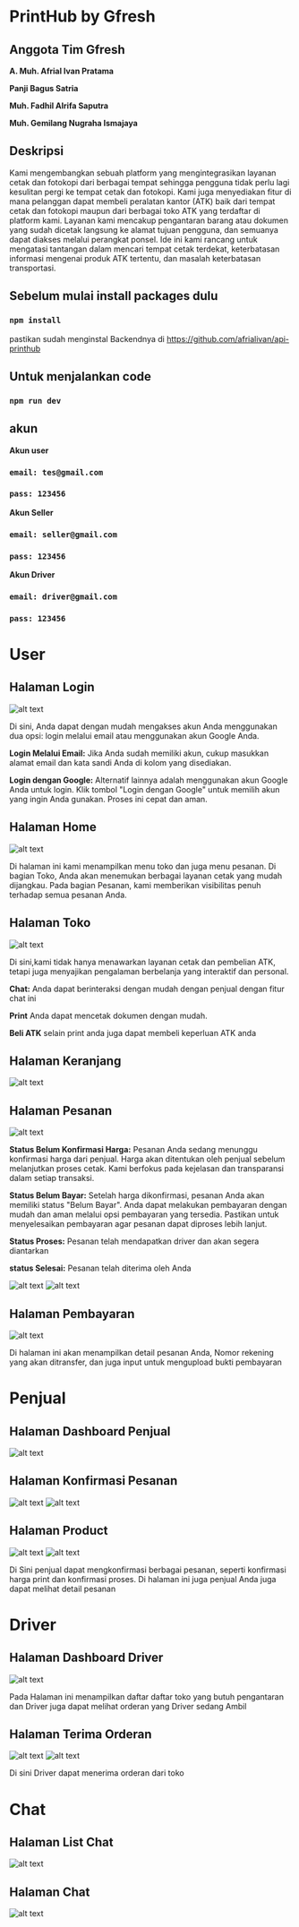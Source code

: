 # PrintHub by Gfresh

## Anggota Tim Gfresh

**A. Muh. Afrial Ivan Pratama**

**Panji Bagus Satria**

**Muh. Fadhil Alrifa Saputra**

**Muh. Gemilang Nugraha Ismajaya**

## Deskripsi

Kami mengembangkan sebuah platform yang mengintegrasikan layanan cetak dan fotokopi dari berbagai tempat sehingga pengguna tidak perlu lagi kesulitan pergi ke tempat cetak dan fotokopi. Kami juga menyediakan fitur di mana pelanggan dapat membeli peralatan kantor (ATK) baik dari tempat cetak dan fotokopi maupun dari berbagai toko ATK yang terdaftar di platform kami. Layanan kami mencakup pengantaran barang atau dokumen yang sudah dicetak langsung ke alamat tujuan pengguna, dan semuanya dapat diakses melalui perangkat ponsel. Ide ini kami rancang untuk mengatasi tantangan dalam mencari tempat cetak terdekat, keterbatasan informasi mengenai produk ATK tertentu, dan masalah keterbatasan transportasi.


## Sebelum mulai install packages dulu
### `npm install`

pastikan sudah menginstal Backendnya di
https://github.com/afrialivan/api-printhub

## Untuk menjalankan code
### `npm run dev`

## akun

**Akun user**
### `email: tes@gmail.com`
### `pass: 123456`

**Akun Seller**
### `email: seller@gmail.com`
### `pass: 123456`

**Akun Driver**
### `email: driver@gmail.com`
### `pass: 123456`

# User

## Halaman Login
![alt text](https://github.com/afrialivan/printhub/blob/main/public/login.png?raw=true)

Di sini, Anda dapat dengan mudah mengakses akun Anda menggunakan dua opsi: login melalui email atau menggunakan akun Google Anda.

**Login Melalui Email:**
Jika Anda sudah memiliki akun, cukup masukkan alamat email dan kata sandi Anda di kolom yang disediakan.

**Login dengan Google:**
Alternatif lainnya adalah menggunakan akun Google Anda untuk login. Klik tombol "Login dengan Google" untuk memilih akun yang ingin Anda gunakan. Proses ini cepat dan aman.

## Halaman Home
![alt text](https://github.com/afrialivan/printhub/blob/main/public/home.png?raw=true)

Di halaman ini kami menampilkan menu toko dan juga menu pesanan. Di bagian Toko, Anda akan menemukan berbagai layanan cetak yang mudah dijangkau. Pada bagian Pesanan, kami memberikan visibilitas penuh terhadap semua pesanan Anda.

## Halaman Toko
![alt text](https://github.com/afrialivan/printhub/blob/main/public/toko.png?raw=true)

Di sini,kami tidak hanya menawarkan layanan cetak dan pembelian ATK, tetapi juga menyajikan pengalaman berbelanja yang interaktif dan personal.

**Chat:**
Anda dapat berinteraksi dengan mudah dengan penjual dengan fitur chat ini

**Print**
Anda dapat mencetak dokumen dengan mudah.

**Beli ATK**
selain print anda juga dapat membeli keperluan ATK anda

## Halaman Keranjang
![alt text](https://github.com/afrialivan/printhub/blob/main/public/keranjang.png?raw=true)


## Halaman Pesanan
![alt text](https://github.com/afrialivan/printhub/blob/main/public/pesanan.png?raw=true)

**Status Belum Konfirmasi Harga:**
Pesanan Anda sedang menunggu konfirmasi harga dari penjual. Harga akan ditentukan oleh penjual sebelum melanjutkan proses cetak. Kami berfokus pada kejelasan dan transparansi dalam setiap transaksi.

**Status Belum Bayar:**
Setelah harga dikonfirmasi, pesanan Anda akan memiliki status "Belum Bayar". Anda dapat melakukan pembayaran dengan mudah dan aman melalui opsi pembayaran yang tersedia. Pastikan untuk menyelesaikan pembayaran agar pesanan dapat diproses lebih lanjut.

**Status Proses:**
Pesanan telah mendapatkan driver dan akan segera diantarkan

**status Selesai:**
Pesanan telah diterima oleh Anda

![alt text](https://github.com/afrialivan/printhub/blob/main/public/pesananDetail.png?raw=true)
![alt text](https://github.com/afrialivan/printhub/blob/main/public/pesananSelesai.png?raw=true)


## Halaman Pembayaran
![alt text](https://github.com/afrialivan/printhub/blob/main/public/halamanPembayaran.png?raw=true)

Di halaman ini akan menampilkan detail pesanan Anda, Nomor rekening yang akan ditransfer, dan juga input untuk mengupload bukti pembayaran

# Penjual

## Halaman Dashboard Penjual
![alt text](https://github.com/afrialivan/printhub/blob/main/public/dashboardSeller.png?raw=true)

## Halaman Konfirmasi Pesanan
![alt text](https://github.com/afrialivan/printhub/blob/main/public/pesananSeller.png?raw=true)
![alt text](https://github.com/afrialivan/printhub/blob/main/public/konfirmasiHarga.png?raw=true)

## Halaman Product
![alt text](https://github.com/afrialivan/printhub/blob/main/public/product.png?raw=true)
![alt text](https://github.com/afrialivan/printhub/blob/main/public/tambahProduct.png?raw=true)

Di Sini penjual dapat mengkonfirmasi berbagai pesanan, seperti konfirmasi harga print dan konfirmasi proses. Di halaman ini juga penjual Anda juga dapat melihat detail pesanan

# Driver

## Halaman Dashboard Driver
![alt text](https://github.com/afrialivan/printhub/blob/main/public/dashboadDriver.png?raw=true)

Pada Halaman ini menampilkan daftar daftar toko yang butuh pengantaran dan Driver juga dapat melihat orderan yang Driver sedang Ambil

## Halaman Terima Orderan
![alt text](https://github.com/afrialivan/printhub/blob/main/public/driverDetail.png?raw=true)
![alt text](https://github.com/afrialivan/printhub/blob/main/public/driverDetail2.png?raw=true)

Di sini Driver dapat menerima orderan dari toko

# Chat

## Halaman List Chat
![alt text](https://github.com/afrialivan/printhub/blob/main/public/chatSeller.png?raw=true)


## Halaman Chat
![alt text](https://github.com/afrialivan/printhub/blob/main/public/chat.png?raw=true)
